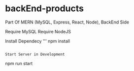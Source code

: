 # backEnd-products
Part Of MERN (MySQL, Express, React, Node), BackEnd Side

Require MySQL
Require NodeJS

Install Dependecy
'''
npm install
```

Start Server in Development
```
npm run start
```
